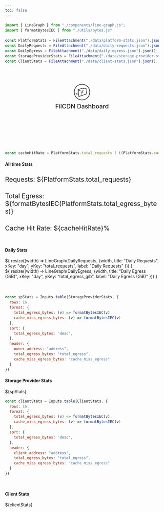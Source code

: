 ```yaml
---
toc: false
---
```


```js
import { LineGraph } from "./components/line-graph.js";
import { formatBytesIEC } from "./utils/bytes.js"

const PlatformStats = FileAttachment("./data/platform-stats.json").json();
const DailyRequests = FileAttachment("./data/daily-requests.json").json();
const DailyEgress = FileAttachment("./data/daily-egress.json").json();
const StorageProviderStats = FileAttachment("./data/storage-provider-stats.json").json();
const ClientStats = FileAttachment("./data/client-stats.json").json();
```

<div class="hero">
  <body><a href="https://filcdn.com" target="_blank" rel="noopener noreferrer"><img src="media/filcdn-logo.png" alt="FilCDN Logo" width="300" /></a><body>
    <h2>FilCDN Dashboard</h2>
</div>



```js
const cacheHitRate = PlatformStats.total_requests ? ((PlatformStats.cache_hit_requests / PlatformStats.total_requests) * 100).toFixed(2) : 0;
```

<h4>All time Stats</h4>

<div class="grid grid-cols-3" style="grid-auto-rows: 100px;">
    <h2 style="font-weight:normal;">Requests: ${PlatformStats.total_requests}</h2>
    <h2 style="font-weight:normal;">Total Egress: ${formatBytesIEC(PlatformStats.total_egress_bytes)}</h2>
    <h2 style="font-weight:normal;">Cache Hit Rate: ${cacheHitRate}%</h2>
</div>

<div class="divider"></div>

<h4>Daily Stats</h4>

<div class="grid grid-cols-2" style="grid-auto-rows: 500px;">
  <div class="card">${
    resize((width) => LineGraph(DailyRequests, {width, title: "Daily Requests", xKey: "day", yKey: "total_requests", label: "Daily Requests" }))
  }</div>
  <div class="card">${
        resize((width) => LineGraph(DailyEgress, {width, title: "Daily Egress (GiB)", xKey: "day", yKey: "total_egress_gib", label: "Daily Egress (GiB)" }))
  }</div>
</div>

<div class="divider"></div>

```js
const spStats = Inputs.table(StorageProviderStats, {
  rows: 16,
  format: {
    total_egress_bytes: (v) => formatBytesIEC(v),
    cache_miss_egress_bytes: (v) => formatBytesIEC(v)
  },
  sort: {
    total_egress_bytes: 'desc',
  },
  header: {
    owner_address: "address",
    total_egress_bytes: "total_egress",
    cache_miss_egress_bytes: "cache_miss_egress"
  }
})
```

<h4>Storage Provider Stats</h4>
<div class="card" style="padding: 0;">
  ${spStats}
</div>

```js
const clientStats = Inputs.table(ClientStats, {
  rows: 16,
  format: {
    total_egress_bytes: (v) => formatBytesIEC(v),
    cache_miss_egress_bytes: (v) => formatBytesIEC(v)
  },
  sort: {
    total_egress_bytes: 'desc',
  },
  header: {
    client_address: "address",
    total_egress_bytes: "total_egress",
    cache_miss_egress_bytes: "cache_miss_egress"
  }
})
```

<div class="divider"></div>
<h4>Client Stats</h4>
<div class="card" style="padding: 0;">
  ${clientStats}
</div>

<style>
.card-figure {
  display: flex;
  flex-direction: column;
  align-items: center;
  padding: 1rem 0;
  font-size: 4vw;
  color: #E30ADA;
}

.hero {
  display: flex;
  flex-direction: column;
  align-items: center;
  font-family: var(--sans-serif);
  margin: 4rem 0 8rem;
  text-wrap: balance;
  text-align: center;
}

.hero h1 {
  margin: 1rem 0;
  padding: 1rem 0;
  max-width: none;
  font-size: 14vw;
  font-weight: 900;
  line-height: 1;
  background: linear-gradient(30deg, var(--theme-foreground-focus), currentColor);
  -webkit-background-clip: text;
  -webkit-text-fill-color: transparent;
  background-clip: text;
}

.hero h2 {
  margin: 0;
  max-width: 34em;
  font-size: 20px;
  font-style: initial;
  font-weight: 500;
  line-height: 1.5;
  color: var(--theme-foreground-muted);
}

.hero img {
  max-width: 20%;
}

.divider {
  margin: 50px;
}

@media (min-width: 640px) {
  .hero h1 {
    font-size: 90px;
  }
}

</style>
